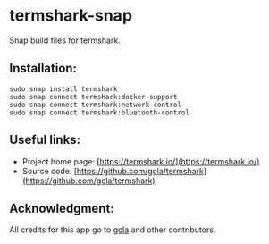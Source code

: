 # termshark-snap
Snap build files for termshark.

## Installation:
```
sudo snap install termshark
sudo snap connect termshark:docker-support
sudo snap connect termshark:network-control
sudo snap connect termshark:bluetooth-control
```

## Useful links:
- Project home page: [https://termshark.io/](https://termshark.io/)
- Source code: [https://github.com/gcla/termshark](https://github.com/gcla/termshark)

## Acknowledgment:
All credits for this app go to [gcla](https://github.com/gcla) and other contributors.

